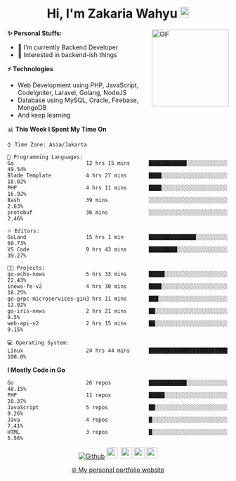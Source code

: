 <h1 align="center">Hi, I'm Zakaria Wahyu <img src="https://github.com/TheDudeThatCode/TheDudeThatCode/blob/master/Assets/Hi.gif" width="20px" height="25px"></h1>

<img align="right" alt="GIF" height="175px" src="https://www.nayakapratama.co.id/wp-content/uploads/2019/07/Website-Maintenance.gif" />

**✨ Personal Stuffs:**
- 🔭 I’m currently Backend Developer
- 🌱 Interested in backend-ish things

**⚡ Technologies**
- Web Development using PHP, JavaScript, CodeIgniter, Laravel, Golang, NodeJS
- Database using MySQL, Oracle, Firebase, MongoDB
- And keep learning

<!--START_SECTION:waka-->
📊 **This Week I Spent My Time On** 

```text
⌚︎ Time Zone: Asia/Jakarta

💬 Programming Languages: 
Go                       12 hrs 15 mins      ████████████░░░░░░░░░░░░░   49.54% 
Blade Template           4 hrs 27 mins       ████░░░░░░░░░░░░░░░░░░░░░   18.02% 
PHP                      4 hrs 11 mins       ████░░░░░░░░░░░░░░░░░░░░░   16.92% 
Bash                     39 mins             ░░░░░░░░░░░░░░░░░░░░░░░░░   2.63% 
protobuf                 36 mins             ░░░░░░░░░░░░░░░░░░░░░░░░░   2.46%

🔥 Editors: 
GoLand                   15 hrs 1 min        ███████████████░░░░░░░░░░   60.73% 
VS Code                  9 hrs 43 mins       █████████░░░░░░░░░░░░░░░░   39.27%

🐱‍💻 Projects: 
go-echo-news             5 hrs 33 mins       █████░░░░░░░░░░░░░░░░░░░░   22.43% 
inews-fe-v2              4 hrs 30 mins       ████░░░░░░░░░░░░░░░░░░░░░   18.25% 
go-grpc-microservices-gin3 hrs 11 mins       ███░░░░░░░░░░░░░░░░░░░░░░   12.92% 
go-iris-news             2 hrs 21 mins       ██░░░░░░░░░░░░░░░░░░░░░░░   9.5% 
web-api-v2               2 hrs 15 mins       ██░░░░░░░░░░░░░░░░░░░░░░░   9.15%

💻 Operating System: 
Linux                    24 hrs 44 mins      █████████████████████████   100.0%

```

**I Mostly Code in Go** 

```text
Go                       26 repos            ████████████░░░░░░░░░░░░░   48.15% 
PHP                      11 repos            █████░░░░░░░░░░░░░░░░░░░░   20.37% 
JavaScript               5 repos             ██░░░░░░░░░░░░░░░░░░░░░░░   9.26% 
Java                     4 repos             █░░░░░░░░░░░░░░░░░░░░░░░░   7.41% 
HTML                     3 repos             █░░░░░░░░░░░░░░░░░░░░░░░░   5.56%

```



<!--END_SECTION:waka-->

<p align="center">
<a href="https://github.com/zakariawahyu" target="_blank"><img alt="Github" src="https://img.shields.io/badge/GitHub-%2312100E.svg?&style=for-the-badge&logo=Github&logoColor=white" /></a>
<a href="https://www.twitter.com/_zakariawahyu"><img src="https://img.shields.io/badge/twitter-%231DA1F2.svg?&style=for-the-badge&logo=twitter&logoColor=white" height=25></a> 
<a href="https://www.linkedin.com/in/zakariawahyu"><img src="https://img.shields.io/badge/linkedin-%230077B5.svg?&style=for-the-badge&logo=linkedin&logoColor=white" height=25></a> 
<a href="https://www.instagram.com/_zakariawahyu"><img src="https://img.shields.io/badge/instagram-%23E4405F.svg?&style=for-the-badge&logo=instagram&logoColor=white" height=25></a>
<a href="https://medium.com/@zakariawahyu"><img src="https://img.shields.io/badge/Medium-12100E?style=for-the-badge&logo=medium&logoColor=white" height=25></a>
</p>
<p align="center"><a href="https://www.zakariawahyu.com" target="_blank">🌐 My personal portfolio website</a></p>
